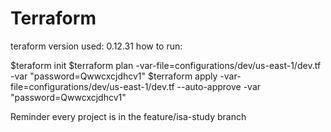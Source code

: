 # Terraform

teraform version used: 0.12.31
how to run:

$teraform init
$terraform plan -var-file=configurations/dev/us-east-1/dev.tf -var "password=Qwwcxcjdhcv1"
$terraform apply -var-file=configurations/dev/us-east-1/dev.tf --auto-approve -var "password=Qwwcxcjdhcv1"


Reminder every project is in the feature/isa-study branch
